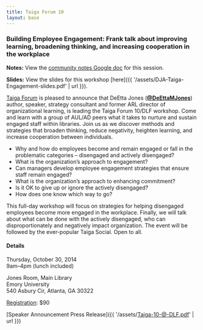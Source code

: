 ```yaml
---
title: Taiga Forum 10
layout: base
---
```


### **Building Employee Engagement:** **Frank talk about improving learning, broadening thinking, and increasing cooperation in the workplace**

**Notes:** View the [community notes Google doc](https://docs.google.com/document/d/1JBFsJjrhrmIBb5LUBbSaVJlxmsHXKh4m_kWW1pfTlSk/ "Taiga Forum 10 - community notes") for this session.

**Slides:** View the slides for this workshop [here]({{ '/assets/DJA-Taiga-Engagement-slides.pdf' | url }}).

[Taiga Forum](http://taiga-forum.org/) is pleased to announce that DeEtta Jones ([**@DeEttaMJones**](https://twitter.com/DeEttaMJones)) author, speaker, strategy consultant and former ARL director of organizational learning, is leading the Taiga Forum 10/DLF workshop. Come and learn with a group of AUL/AD peers what it takes to nurture and sustain engaged staff within libraries. Join us as we discover methods and strategies that broaden thinking, reduce negativity, heighten learning, and increase cooperation between individuals.

*   Why and how do employees become and remain engaged or fall in the problematic categories – disengaged and actively disengaged?
*   What is the organization’s approach to engagement?
*   Can managers develop employee engagement strategies that ensure staff remain engaged?
*   What is the organization’s approach to enhancing commitment?
*   Is it OK to give up or ignore the actively disengaged?
*   How does one know which way to go?

This full-day workshop will focus on strategies for helping disengaged employees become more engaged in the workplace. Finally, we will talk about what can be done with the actively disengaged, who can disproportionately and negatively impact organization. The event will be followed by the ever-popular Taiga Social. Open to all.

#### Details

Thursday, October 30, 2014  
9am–4pm (lunch included)

Jones Room, Main Library  
Emory University  
540 Asbury Cir, Atlanta, GA 30322

[Registration](http://2014dlfforum.eventbrite.com/?aff=dlftaiga): $90

[Speaker Announcement Press Release]({{ '/assets/Taiga-10-@-DLF.pdf' | url }})